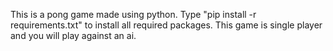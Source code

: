 This is a pong game made using python. Type "pip install -r requirements.txt" to install all required packages. This game is single player and you will play against an ai.